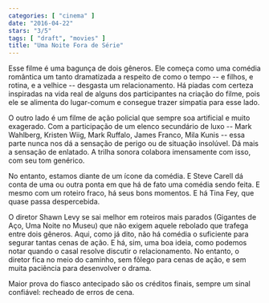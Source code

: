 ```yaml
---
categories: [ "cinema" ]
date: "2016-04-22"
stars: "3/5"
tags: [ "draft", "movies" ]
title: "Uma Noite Fora de Série"
---
```

Esse filme é uma bagunça de dois gêneros. Ele começa como uma
comédia romântica um tanto dramatizada a respeito de como o tempo
-- e filhos, e rotina, e a velhice -- desgasta um relacionamento. Há
piadas com certeza inspiradas na vida real de alguns dos participantes
na criação do filme, pois ele se alimenta do lugar-comum e consegue
trazer simpatia para esse lado.

O outro lado é um filme de ação policial que sempre soa artificial e
muito exagerado. Com a participação de um elenco secundário de luxo
-- Mark Wahlberg, Kristen Wiig, Mark Ruffalo, James Franco, Mila Kunis
-- essa parte nunca nos dá a sensação de perigo ou de situação
insolúvel. Dá mais a sensação de enlatado. A trilha sonora colabora
imensamente com isso, com seu tom genérico.

No entanto, estamos diante de um ícone da comédia. E Steve Carell
dá conta de uma ou outra ponta em que há de fato uma comédia sendo
feita. E mesmo com um roteiro fraco, há seus bons momentos. E há Tina
Fey, que quase passa despercebida.

O diretor Shawn Levy se sai melhor em roteiros mais parados (Gigantes
de Aço, Uma Noite no Museu) que não exigem aquele rebolado que trafega
entre dois gêneros. Aqui, como já dito, não há comédia o suficiente
para segurar tantas cenas de ação. E há, sim, uma boa ideia, como
podemos notar quando o casal resolve discutir o relacionamento. No
entanto, o diretor fica no meio do caminho, sem fôlego para cenas de
ação, e sem muita paciência para desenvolver o drama.

Maior prova do fiasco antecipado são os créditos finais, sempre um
sinal confiável: recheado de erros de cena.
